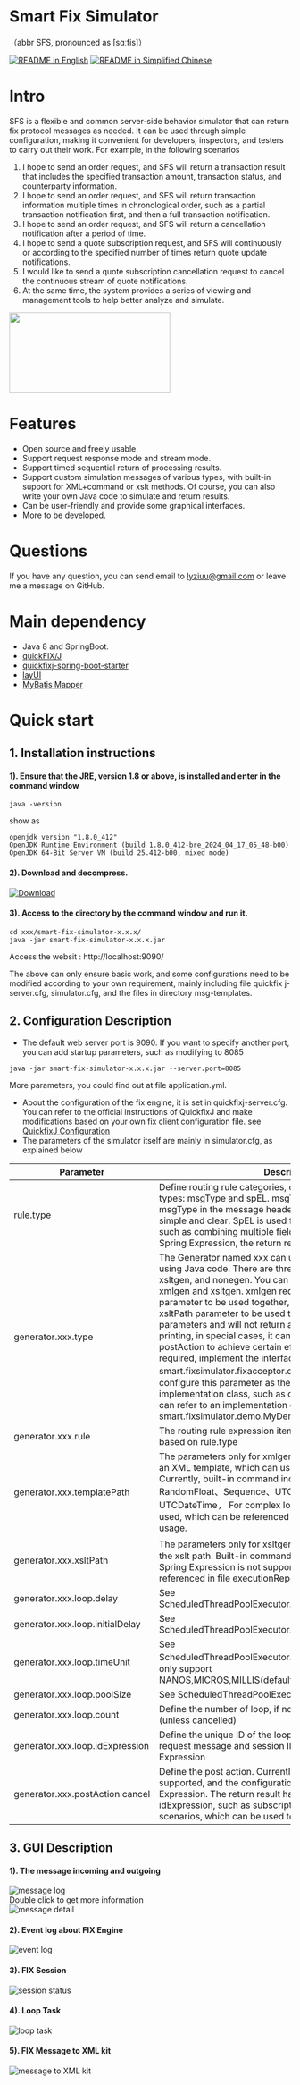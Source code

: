 Smart Fix Simulator
================
（abbr SFS, pronounced as [sɑːfis]）
<div align="left">
  <a href="./README.md"><img alt="README in English" src="https://img.shields.io/badge/English-d9d9d9"></a>
  <a href="./README_CN.md"><img alt="README in Simplified Chinese" src="https://img.shields.io/badge/简体中文-d9d9d9"></a>
</div>

# Intro
SFS is a flexible and common server-side behavior simulator that can return fix protocol messages as needed. It can be used through simple configuration, making it convenient for developers, inspectors, and testers to carry out their work. For example, in the following scenarios
1. I hope to send an order request, and SFS will return a transaction result that includes the specified transaction amount, transaction status, and counterparty information.
2. I hope to send an order request, and SFS will return transaction information multiple times in chronological order, such as a partial transaction notification first, and then a full transaction notification.
3. I hope to send an order request, and SFS will return a cancellation notification after a period of time.
4. I hope to send a quote subscription request, and SFS will continuously or according to the specified number of times return quote update notifications.
5. I would like to send a quote subscription cancellation request to cancel the continuous stream of quote notifications.
6. At the same time, the system provides a series of viewing and management tools to help better analyze and simulate.
<img src="https://i.postimg.cc/j53qRgPn/message-Log.png" width="288" height="143">

# Features
* Open source and freely usable.
* Support request response mode and stream mode.
* Support timed sequential return of processing results.
* Support custom simulation messages of various types, with built-in support for XML+command or xslt methods. Of course, you can also write your own Java code to simulate and return results.
* Can be user-friendly and provide some graphical interfaces.
* More to be developed.

# Questions
If you have any question, you can send email to <lyziuu@gmail.com> or leave me a message on GitHub.

# Main dependency
* Java 8 and SpringBoot.
* [quickFIX/J](https://github.com/quickfix-j/quickfixj)
* [quickfixj-spring-boot-starter](https://github.com/esanchezros/quickfixj-spring-boot-starter)
* [layUI](https://github.com/layui/layui/blob/main/README.en-US.md)
* [MyBatis Mapper](https://github.com/mybatis-mapper/mapper)

# Quick start
## 1. Installation instructions

#### 1). Ensure that the JRE, version 1.8 or above, is installed and enter in the command window
```
java -version
```
show as
```
openjdk version "1.8.0_412"
OpenJDK Runtime Environment (build 1.8.0_412-bre_2024_04_17_05_48-b00)
OpenJDK 64-Bit Server VM (build 25.412-b00, mixed mode)
```
#### 2). Download and decompress.
<a href="https://github.com/leedeper/smart-fix-simulator/releases"><img alt="Download" src="https://img.shields.io/github/release/leedeper/smart-fix-simulator.svg"></a>

#### 3). Access to the directory by the command window and run it.
```
cd xxx/smart-fix-simulator-x.x.x/
java -jar smart-fix-simulator-x.x.x.jar
```
Access the websit : http://localhost:9090/

The above can only ensure basic work, and some configurations need to be modified according to your own requirement, mainly including file quickfix j-server.cfg, simulator.cfg, and the files in directory msg-templates.

## 2. Configuration Description
* The default web server port is 9090. If you want to specify another port, you can add startup parameters, such as modifying to 8085
```
java -jar smart-fix-simulator-x.x.x.jar --server.port=8085
```
More parameters, you could find out at file application.yml.
* About the configuration of the fix engine, it is set in quickfixj-server.cfg. You can refer to the official instructions of QuickfixJ and make modifications based on your own fix client configuration file. see [QuickfixJ Configuration](https://rawgit.com/quickfix-j/quickfixj/master/quickfixj-core/src/main/doc/usermanual/usage/configuration.html)
* The parameters of the simulator itself are mainly in simulator.cfg, as explained below

| Parameter                       | Description                                                                                                                                                                                                                                                                                                                                                                                                                                                                                                                                                                                                                                                                                                                                                                                                                        |
|---------------------------------|------------------------------------------------------------------------------------------------------------------------------------------------------------------------------------------------------------------------------------------------------------------------------------------------------------------------------------------------------------------------------------------------------------------------------------------------------------------------------------------------------------------------------------------------------------------------------------------------------------------------------------------------------------------------------------------------------------------------------------------------------------------------------------------------------------------------------------|
| rule.type                       | Define routing rule categories, currently supporting two types: msgType and spEL. msgType directly uses the msgType in the message header to make decisions, which is simple and clear. SpEL is used for complex routing rules, such as combining multiple fields to make decisions. Using Spring Expression, the return result should be Boolean type.                                                                                                                                                                                                                                                                                                                                                                                                                                                                            |
| generator.xxx.type              | The Generator named xxx can use built-in or be customized using Java code. There are three built-in generator: xmlgen, xsltgen, and nonegen. You can refer to the default examples xmlgen and xsltgen. xmlgen requires the templatePath parameter to be used together, while xsltgen requires the xsltPath parameter to be used together. nonegen has no parameters and will not return any results. It only provides printing, in special cases, it can be used in conjunction with postAction to achieve certain effects. When customization is required, implement the interface smart.fixsimulator.fixacceptor.core.Generator， and configure this parameter as the full path of your own implementation class, such as com.my.MyGenerator, which can refer to an implementation class smart.fixsimulator.demo.MyDemoGenerator. |
| generator.xxx.rule              | The routing rule expression item, the configuration content based on rule.type                                                                                                                                                                                                                                                                                                                                                                                                                                                                                                                                                                                                                                                                                                                                                     |
| generator.xxx.templatePath      | The parameters only for xmlgen, xxx.type=xmlgens, define an XML template, which can use built-in command. Currently, built-in command include RandomInt RandomFloat、Sequence、UTCDate、UTCTime、UTCDateTime， For complex logic, Spring Expression can be used, which can be referenced in file USDJPYQuote.xml for usage.                                                                                                                                                                                                                                                                                                                                                                                                                                                                                                             |
| generator.xxx.xsltPath          | The parameters only for xsltgen，xxx.type=xsltgen, define the xslt path. Built-in command can be used in xslt (note that Spring Expression is not supported), and usage can be referenced in file executionReportFilled.xslt.                                                                                                                                                                                                                                                                                                                                                                                                                                                                                                                                                                                                       |
| generator.xxx.loop.delay        | See ScheduledThreadPoolExecutor.scheduleWithFixedDelay()                                                                                                                                                                                                                                                                                                                                                                                                                                                                                                                                                                                                                                                                                                                                                                           |
| generator.xxx.loop.initialDelay | See ScheduledThreadPoolExecutor.scheduleWithFixedDelay()                                                                                                                                                                                                                                                                                                                                                                                                                                                                                                                                                                                                                                                                                                                                                                           |
| generator.xxx.loop.timeUnit     | See ScheduledThreadPoolExecutor.scheduleWithFixedDelay() ，only support NANOS,MICROS,MILLIS(default),SECONDS,MINUTES,HOURS                                                                                                                                                                                                                                                                                                                                                                                                                                                                                                                                                                                                                                                                                                          |
| generator.xxx.loop.poolSize     | See ScheduledThreadPoolExecutor                                                                                                                                                                                                                                                                                                                                                                                                                                                                                                                                                                                                                                                                                                                                                                                                    |
| generator.xxx.loop.count        | Define the number of loop, if not configured, then infinite (unless cancelled)                                                                                                                                                                                                                                                                                                                                                                                                                                                                                                                                                                                                                                                                                                                                                     |
| generator.xxx.loop.idExpression | Define the unique ID of the loop, taking values from the request message and session ID, represented by Spring Expression                                                                                                                                                                                                                                                                                                                                                                                                                                                                                                                                                                                                                                                                                                          |
| generator.xxx.postAction.cancel | Define the post action. Currently, only the cancel command is supported, and the configuration content is Spring Expression. The return result has the same logic as idExpression, such as subscription quotes or pending order scenarios, which can be used to complete cancellation                                                                                                                                                                                                                                                                                                                                                                                                                                                                                                                                                                                                                                                                                                                                        |

## 3. GUI Description
#### 1). The message incoming and outgoing
![message log](https://i.postimg.cc/j53qRgPn/message-Log.png)
<br>
Double click to get more information
<br>
![message detail](https://i.postimg.cc/j5QT5R91/message-Log-Double-Click.png)
#### 2). Event log about FIX Engine
![event log](https://i.postimg.cc/4NDdKSMz/eventLog.png)
#### 3). FIX Session
![session status](https://i.postimg.cc/s2cDND2c/session.png)
#### 4). Loop Task
![loop task](https://i.postimg.cc/nLZh2Qnr/loopTask.png)
#### 5). FIX Message to XML kit
![message to XML kit](https://i.postimg.cc/63p5JJ2N/parse2xml.png)






